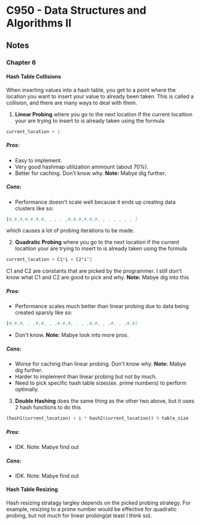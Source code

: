 # C950 - Data Structures and Algorithms II

## Notes

### Chapter 6

#### Hash Table Collisions
When inserting values into a hash table, you get to a point where the location you want to insert your value to already been taken.
This is called a collision, and there are many ways to deal with them.
1. **Linear Probing** where you go to the next location if the current localtion your are trying to insert to is already taken using the formula 
```python
current_location + 1
```
##### Pros:
- Easy to implement.
- Very good hashmap utilization ammount (about 70%).
- Better for caching. Don't know why. **Note:** Mabye dig further.
##### Cons:
- Performance doesn't scale well because it ends up creating data clusters like so:
```python
[#,#,#,#,#,#,#, , , , ,#,#,#,#,#,#, , , , , , , ]
```
which causes a lot of probing iterations to be made.

2. **Quadratic Probing** where you go to the next location if the current localtion your are trying to insert to is already taken using the formula 
```python
current_location + C1*i + C2*i^2
```
C1 and C2 are constants that are picked by the programmer.
I still don't know what C1 and C2 are good to pick and why.
**Note:** Mabye dig into this

##### Pros:
- Performance scales much better than linear probing due to data being created sparsly like so:
```python
[#,#,#, , ,#,#, , ,#,#,#, , , ,#,#, , ,#, , ,#,#]
````
- Don't know. **Note:** Mabye look into more pros.
##### Cons:
- Worse for caching than linear probing. Don't know why. **Note:** Mabye dig further.
- Harder to implement than linear probing but not by much.
- Need to pick specific hash table sizes(ex. prime numbers) to perform optimally.

3. **Double Hashing** does the same thing as the other two above, but it uses 2 hash functions to do this
```python
(hash1(current_location) + i * hash2(current_location)) % table_size
```
##### Pros:
- IDK. Note: Mabye find out
##### Cons:
- IDK. Note: Mabye find out

#### Hash Table Resizing

Hash resizing stratagy largley depends on the picked probing strategy.
For example, resizing to a prime number would be effective for quadratic probing, but not much for linear probing(at least I think so).

